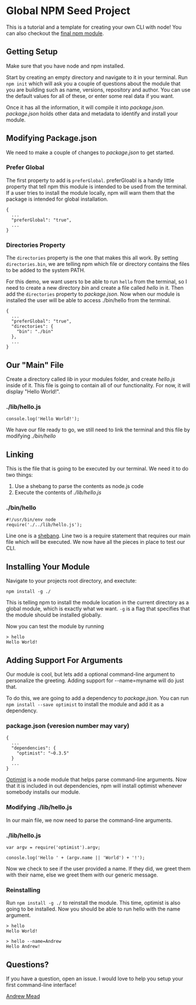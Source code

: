 # Global NPM Seed Project

This is a tutorial and a template for creating your own CLI with node! You can also checkout the [final npm module](https://npmjs.org/package/global-npm-seed).

## Getting Setup

Make sure that you have node and npm installed.

Start by creating an empty directory and navigate to it in your terminal. Run ```npm init``` which will ask you a couple of questions about the module that you are building such as name, versions, repository and author. You can use the default values for all of these, or enter some real data if you want.

Once it has all the information, it will compile it into *package.json*. *package.json* holds other data and metadata to identify and install your module.

## Modifying Package.json

We need to make a couple of changes to *package.json* to get started.

### Prefer Global

The first property to add is ```preferGlobal```. preferGloabl is a handy little property that tell npm this module is intended to be used from the terminal. If a user tries to install the module locally, npm will warn them that the package is intended for global installation.

```
{
  ...
  "preferGlobal": "true",
  ...
}
```

### Directories Property

The ```directories``` property is the one that makes this all work. By setting ```directories.bin```, we are telling npm which file or directory contains the files to be added to the system PATH.

For this demo, we want users to be able to run ```hello``` from the terminal, so I need to create a new directory *bin* and create a file called *hello* in it. Then add the ```directories``` property to *package.json*. Now when our module is installed the user will be able to access ./bin/hello from the terminal.

```
{
  ...
  "preferGlobal": "true",
  "directories": {
    "bin": "./bin"
  },
  ...
}
```

## Our "Main" File

Create a directory called *lib* in your modules folder, and create *hello.js* inside of it. This file is going to contain all of our functionality. For now, it will display "Hello World!".

### ./lib/hello.js
```
console.log('Hello World!');
```

We have our file ready to go, we still need to link the terminal and this file by modifying *./bin/hello*

## Linking

This is the file that is going to be executed by our terminal. We need it to do two things:

1. Use a shebang to parse the contents as node.js code
2. Execute the contents of *./lib/hello.js*

### ./bin/hello
```
#!/usr/bin/env node
require('./../lib/hello.js');
```

Line one is a [shebang][1]. Line two is a require statement that requires our main file which will be executed. We now have all the pieces in place to test our CLI.

## Installing Your Module

Navigate to your projects root directory, and exectute:

```
npm install -g ./
```

This is telling npm to install the module location in the current directory as a global module, which is exactly what we want. ```-g``` is a flag that specifies that the module should be installed globally.

Now you can test the module by running
```
> hello
Hello World!
```

## Adding Support For Arguments

Our module is cool, but lets add a optional command-line argument to personalize the greeting. Adding support for --name=myname will do just that.

To do this, we are going to add a dependency to *package.json*. You can run ```npm install --save optimist``` to install the module and add it as a dependency.

### package.json (veresion number may vary)
```
{
  ...
  "dependencies": {
    "optimist": "~0.3.5"
  }
  ...
}
```

[Optimist](https://github.com/substack/node-optimist) is a node module that helps parse command-line arguments. Now that it is included in out dependencies, npm will install optimist whenever somebody installs our module.

### Modifying ./lib/hello.js

In our main file, we now need to parse the command-line arguments.

### ./lib/hello.js
```
var argv = require('optimist').argv;

conosle.log('Hello ' + (argv.name || 'World') + '!');
```

Now we check to see if the user provided a name. If they did, we greet them with their name, else we greet them with our generic message.

### Reinstalling

Run ```npm install -g ./``` to reinstall the module. This time, optimist is also going to be installed. Now you should be able to run hello with the name argument.

```
> hello
Hello World!
```
```
> hello --name=Andrew
Hello Andrew!
```

## Questions?

If you have a question, open an issue. I would love to help you setup your first command-line interface!

[Andrew Mead](http://www.andrewjmead.com)

[1]: http://en.wikipedia.org/wiki/Shebang_(Unix)
